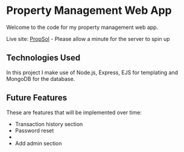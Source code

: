 # Property Management Web App

Welcome to the code for my property management web app.

Live site: [PropSol](https://propsol.onrender.com/) - Please allow a minute for the server to spin up

## Technologies Used

In this project I make use of Node.js, Express, EJS for templating and MongoDB for the database.

## Future Features

These are features that will be implemented over time:

- Transaction history section
- Password reset
-
- Add admin section
